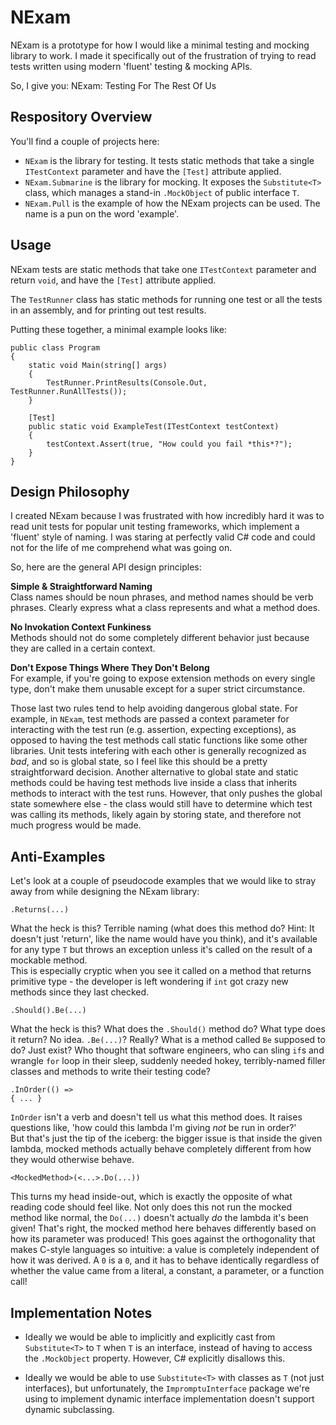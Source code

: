 NExam
=====

NExam is a prototype for how I would like a minimal testing and mocking library to work. I made it specifically out of the frustration of trying to read tests written using modern 'fluent' testing & mocking APIs.

So, I give you: NExam: Testing For The Rest Of Us

Respository Overview
--------------------

You'll find a couple of projects here:
 - `NExam` is the library for testing. It tests static methods that take a single `ITestContext` parameter and have the `[Test]` attribute applied.
 - `NExam.Submarine` is the library for mocking. It exposes the `Substitute<T>` class, which manages a stand-in `.MockObject` of public interface `T`.
 - `NExam.Pull` is the example of how the NExam projects can be used. The name is a pun on the word 'example'.

Usage
-----

NExam tests are static methods that take one `ITestContext` parameter and return `void`, and have the `[Test]` attribute applied.

The `TestRunner` class has static methods for running one test or all the tests in an assembly, and for printing out test results.

Putting these together, a minimal example looks like:
```
public class Program
{
    static void Main(string[] args)
    {
        TestRunner.PrintResults(Console.Out, TestRunner.RunAllTests());
    }

    [Test]
    public static void ExampleTest(ITestContext testContext)
    {
        testContext.Assert(true, "How could you fail *this*?");
    }
}
```

Design Philosophy
-----------------

I created NExam because I was frustrated with how incredibly hard it was to read unit tests for popular unit testing frameworks, which implement a 'fluent' style of naming. I was staring at perfectly valid C# code and could not for the life of me comprehend what was going on.

So, here are the general API design principles:

**Simple & Straightforward Naming**  
Class names should be noun phrases, and method names should be verb phrases. Clearly express what a class represents and what a method does.

**No Invokation Context Funkiness**  
Methods should not do some completely different behavior just because they are called in a certain context.

**Don't Expose Things Where They Don't Belong**  
For example, if you're going to expose extension methods on every single type, don't make them unusable except for a super strict circumstance.

Those last two rules tend to help avoiding dangerous global state. For example, in `NExam`, test methods are passed a context parameter for interacting with the test run (e.g. assertion, expecting exceptions), as opposed to having the test methods call static functions like some other libraries. Unit tests intefering with each other is generally recognized as *bad*, and so is global state, so I feel like this should be a pretty straightforward decision. Another alternative to global state and static methods could be having test methods live inside a class that inherits methods to interact with the test runs. However, that only pushes the global state somewhere else - the class would still have to determine which test was calling its methods, likely again by storing state, and therefore not much progress would be made.

Anti-Examples
-------------

Let's look at a couple of pseudocode examples that we would like to stray away from while designing the NExam library:

```
.Returns(...)
```
What the heck is this? Terrible naming (what does this method do? Hint: It doesn't just 'return', like the name would have you think), and it's available for any type `T` but throws an exception unless it's called on the result of a mockable method.  
This is especially cryptic when you see it called on a method that returns primitive type - the developer is left wondering if `int` got crazy new methods since they last checked.

```
.Should().Be(...)
```
What the heck is this? What does the `.Should()` method do? What type does it return? No idea. `.Be(...)`? Really? What is a method called `Be` supposed to do? Just exist?
Who thought that software engineers, who can sling `if`s and wrangle `for` loop in their sleep, suddenly needed hokey, terribly-named filler classes and methods to write their testing code?

```
.InOrder(() =>
{ ... }
```
 `InOrder` isn't a verb and doesn't tell us what this method does. It raises questions like, 'how could this lambda I'm giving *not* be run in order?'  
 But that's just the tip of the iceberg: the bigger issue is that inside the given lambda, mocked methods actually behave completely different from how they would otherwise behave.

```
<MockedMethod>(<...>.Do(...))
```
This turns my head inside-out, which is exactly the opposite of what reading code should feel like. Not only does this not run the mocked method like normal, the `Do(...)` doesn't actually *do* the lambda it's been given! That's right, the mocked method here behaves differently based on how its parameter was produced! This goes against the orthogonality that makes C-style languages so intuitive: a value is completely independent of how it was derived. A `0` is a `0`, and it has to behave identically regardless of whether the value came from a literal, a constant, a parameter, or a function call!

Implementation Notes
--------------------

 - Ideally we would be able to implicitly and explicitly cast from `Substitute<T>` to `T` when `T` is an interface, instead of having to access the `.MockObject` property. However, C# explicitly disallows this.

 - Ideally we would be able to use `Substitute<T>` with classes as `T` (not just interfaces), but unfortunately, the `ImpromptuInterface` package we're using to implement dynamic interface implementation doesn't support dynamic subclassing.